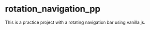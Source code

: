 # rotation_navigation_pp

This is a practice project with a rotating navigation bar using vanilla js.

